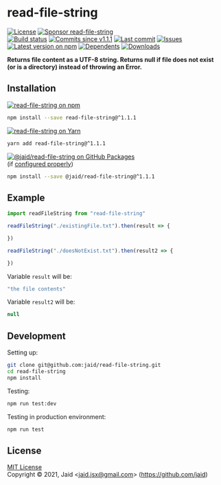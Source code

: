 # read-file-string


<a href="https://raw.githubusercontent.com/jaid/read-file-string/master/license.txt"><img src="https://img.shields.io/github/license/jaid/read-file-string?style=flat-square" alt="License"/></a> <a href="https://github.com/sponsors/jaid"><img src="https://img.shields.io/badge/<3-Sponsor-FF45F1?style=flat-square" alt="Sponsor read-file-string"/></a>  
<a href="https://actions-badge.atrox.dev/jaid/read-file-string/goto"><img src="https://img.shields.io/endpoint.svg?style=flat-square&url=https%3A%2F%2Factions-badge.atrox.dev%2Fjaid%2Fread-file-string%2Fbadge" alt="Build status"/></a> <a href="https://github.com/jaid/read-file-string/commits"><img src="https://img.shields.io/github/commits-since/jaid/read-file-string/v1.1.1?style=flat-square&logo=github" alt="Commits since v1.1.1"/></a> <a href="https://github.com/jaid/read-file-string/commits"><img src="https://img.shields.io/github/last-commit/jaid/read-file-string?style=flat-square&logo=github" alt="Last commit"/></a> <a href="https://github.com/jaid/read-file-string/issues"><img src="https://img.shields.io/github/issues/jaid/read-file-string?style=flat-square&logo=github" alt="Issues"/></a>  
<a href="https://npmjs.com/package/read-file-string"><img src="https://img.shields.io/npm/v/read-file-string?style=flat-square&logo=npm&label=latest%20version" alt="Latest version on npm"/></a> <a href="https://github.com/jaid/read-file-string/network/dependents"><img src="https://img.shields.io/librariesio/dependents/npm/read-file-string?style=flat-square&logo=npm" alt="Dependents"/></a> <a href="https://npmjs.com/package/read-file-string"><img src="https://img.shields.io/npm/dm/read-file-string?style=flat-square&logo=npm" alt="Downloads"/></a>

**Returns file content as a UTF-8 string. Returns null if file does not exist (or is a directory) instead of throwing an Error.**





## Installation

<a href="https://npmjs.com/package/read-file-string"><img src="https://img.shields.io/badge/npm-read--file--string-C23039?style=flat-square&logo=npm" alt="read-file-string on npm"/></a>

```bash
npm install --save read-file-string@^1.1.1
```

<a href="https://yarnpkg.com/package/read-file-string"><img src="https://img.shields.io/badge/Yarn-read--file--string-2F8CB7?style=flat-square&logo=yarn&logoColor=white" alt="read-file-string on Yarn"/></a>

```bash
yarn add read-file-string@^1.1.1
```

<a href="https://github.com/jaid/read-file-string/packages"><img src="https://img.shields.io/badge/GitHub Packages-@jaid/read--file--string-24282e?style=flat-square&logo=github" alt="@jaid/read-file-string on GitHub Packages"/></a>  
(if [configured properly](https://help.github.com/en/github/managing-packages-with-github-packages/configuring-npm-for-use-with-github-packages))

```bash
npm install --save @jaid/read-file-string@^1.1.1
```



## Example


```javascript
import readFileString from "read-file-string"

readFileString("./existingFile.txt").then(result => {

})

readFileString("./doesNotExist.txt").then(result2 => {

})
```

Variable `result` will be:

```javascript
"the file contents"
```
Variable `result2` will be:

```javascript
null
```

















## Development



Setting up:
```bash
git clone git@github.com:jaid/read-file-string.git
cd read-file-string
npm install
```
Testing:
```bash
npm run test:dev
```
Testing in production environment:
```bash
npm run test
```


## License
[MIT License](https://raw.githubusercontent.com/jaid/read-file-string/master/license.txt)  
Copyright © 2021, Jaid \<jaid.jsx@gmail.com> (https://github.com/jaid)
